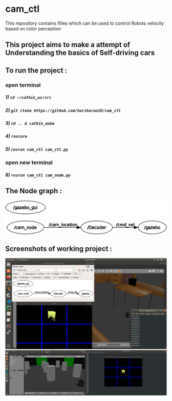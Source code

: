 # cam_ctl

This repository contains filles which can be used to control Robots velocity based on color perception
## This project aims to make a attempt of Understanding the basics of Self-driving cars

 
## To run the project :
### open terminal
##### 1) ```cd ~/catkin_ws/src ```
##### 2) ```git clone https://github.com/hariharan20/cam_ctl```
##### 3) ```cd .. & catkin_make ```
##### 4) ```roscore```
##### 5) ```rosrun cam_ctl cam_ctl.py ```
### open new terminal
##### 6) ```rosrun cam_ctl cam_node.py ```

## The Node graph :
![Image of Node graph](https://github.com/hariharan20/cam_ctl/blob/main/images/rosgraph123.png)

## Screenshots of working project :
![Screenshot](https://github.com/hariharan20/cam_ctl/blob/main/images/Screenshot%20from%202021-04-07%2020-39-28.png)
![](https://github.com/hariharan20/cam_ctl/blob/main/images/Screenshot%20from%202021-04-07%2021-48-54.png)
